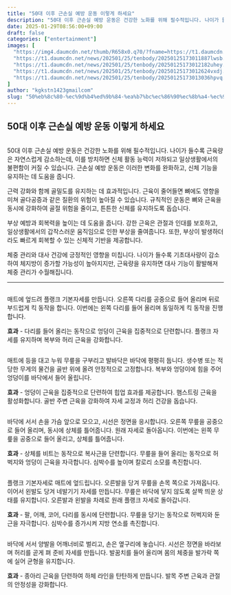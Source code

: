 ```yaml
---
title: "50대 이후 근손실 예방 운동 이렇게 하세요"
description: "50대 이후 근손실 예방 운동은 건강한 노화를 위해 필수적입니다. 나이가 들수록 근육량은 자연스럽게 감소하는데, 이를 방치하면 신체 활동 능력이 저하되고 일상생활에서의 불편함이 커질 수 있습니다. 근손실 예방 운동은 이러한 변화를 완화하고, 신체 기능을 유지하는 데 도"
date: 2025-01-29T08:56:00+09:00
draft: false
categories: ["entertainment"]
images: [
  "https://img4.daumcdn.net/thumb/R658x0.q70/?fname=https://t1.daumcdn.net/news/202501/25/tenbody/20250125173011669bgka.jpg"
  "https://t1.daumcdn.net/news/202501/25/tenbody/20250125173011887lwsb.gif"
  "https://t1.daumcdn.net/news/202501/25/tenbody/20250125173012182uhey.gif"
  "https://t1.daumcdn.net/news/202501/25/tenbody/20250125173012624vxdj.gif"
  "https://t1.daumcdn.net/news/202501/25/tenbody/20250125173013036hpvq.gif"
]
author: "kgkstn1423gmailcom"
slug: "50%eb%8c%80-%ec%9d%b4%ed%9b%84-%ea%b7%bc%ec%86%90%ec%8b%a4-%ec%98%88%eb%b0%a9-%ec%9a%b4%eb%8f%99-%ec%9d%b4%eb%a0%87%ea%b2%8c-%ed%95%98%ec%84%b8%ec%9a%94"
---
```


<h2 >50대 이후 근손실 예방 운동 이렇게 하세요</h2> <figure ><img src="https://img4.daumcdn.net/thumb/R658x0.q70/?fname=https://t1.daumcdn.net/news/202501/25/tenbody/20250125173011669bgka.jpg" alt=""/></figure> <p>50대 이후 근손실 예방 운동은 건강한 노화를 위해 필수적입니다. 나이가 들수록 근육량은 자연스럽게 감소하는데, 이를 방치하면 신체 활동 능력이 저하되고 일상생활에서의 불편함이 커질 수 있습니다. 근손실 예방 운동은 이러한 변화를 완화하고, 신체 기능을 유지하는 데 도움을 줍니다.</p> <p>근력 강화와 함께 골밀도를 유지하는 데 효과적입니다. 근육이 줄어들면 뼈에도 영향을 미쳐 골다공증과 같은 질환의 위험이 높아질 수 있습니다. 규칙적인 운동은 뼈와 근육을 동시에 강화하여 골절 위험을 줄이고, 튼튼한 신체를 유지하도록 돕습니다.</p> <p>부상 예방과 회복력을 높이는 데 도움을 줍니다. 강한 근육은 관절과 인대를 보호하고, 일상생활에서의 갑작스러운 움직임으로 인한 부상을 줄여줍니다. 또한, 부상이 발생하더라도 빠르게 회복할 수 있는 신체적 기반을 제공합니다.</p> <p>체중 관리와 대사 건강에 긍정적인 영향을 미칩니다. 나이가 들수록 기초대사량이 감소하여 체지방이 증가할 가능성이 높아지지만, 근육량을 유지하면 대사 기능이 활발해져 체중 관리가 수월해집니다.</p> <hr /> <figure ><img src="https://t1.daumcdn.net/news/202501/25/tenbody/20250125173011887lwsb.gif" alt=""/></figure> <p>매트에 엎드려 플랭크 기본자세를 만듭니다. 오른쪽 다리를 공중으로 들어 올리며 뒤로 부드럽게 킥 동작을 합니다. 이번에는 왼쪽 다리를 들어 올리며 동일하게 킥 동작을 진행합니다.</p> <p><strong>효과</strong> - 다리를 들어 올리는 동작으로 엉덩이 근육을 집중적으로 단련합니다. 플랭크 자세를 유지하며 복부와 허리 근육을 강화합니다.</p> <figure ><img src="https://t1.daumcdn.net/news/202501/25/tenbody/20250125173012182uhey.gif" alt=""/></figure> <p>매트에 등을 대고 누워 무릎을 구부리고 발바닥은 바닥에 평평히 둡니다. 생수병 또는 적당한 무게의 물건을 골반 위에 올려 안정적으로 고정합니다. 복부와 엉덩이에 힘을 주어 엉덩이를 바닥에서 들어 올립니다.</p> <p><strong>효과</strong> - 엉덩이 근육을 집중적으로 단련하여 힙업 효과를 제공합니다. 햄스트링 근육을 활성화합니다. 골반 주변 근육을 강화하여 자세 교정과 허리 건강을 돕습니다.</p> <figure ><img src="https://t1.daumcdn.net/news/202501/25/tenbody/20250125173012624vxdj.gif" alt=""/></figure> <p>바닥에 서서 손을 가슴 앞으로 모으고, 시선은 정면을 응시합니다. 오른쪽 무릎을 공중으로 들어 올리며, 동시에 상체를 틀어줍니다. 원래 자세로 돌아옵니다. 이번에는 왼쪽 무릎을 공중으로 들어 올리고, 상체를 틀어줍니다.</p> <p><strong>효과</strong> - 상체를 비트는 동작으로 복사근을 단련합니다. 무릎을 들어 올리는 동작으로 허벅지와 엉덩이 근육을 자극합니다. 심박수를 높이며 칼로리 소모를 촉진합니다.</p> <figure ><img src="https://t1.daumcdn.net/news/202501/25/tenbody/20250125173013036hpvq.gif" alt=""/></figure> <p>플랭크 기본자세로 매트에 엎드립니다. 오른발을 당겨 무릎을 손목 쪽으로 가져옵니다. 이어서 왼발도 당겨 네발기기 자세를 만듭니다. 무릎은 바닥에 닿지 않도록 살짝 띄운 상태를 유지합니다. 오른발과 왼발을 차례로 원래 플랭크 자세로 돌아갑니다.</p> <p><strong>효과</strong> - 팔, 어깨, 코어, 다리를 동시에 단련합니다. 무릎을 당기는 동작으로 허벅지와 둔근을 자극합니다. 심박수를 증가시켜 지방 연소를 촉진합니다.</p> <figure ><img src="https://t1.daumcdn.net/news/202501/25/tenbody/20250125173013417vuqm.gif" alt=""/></figure> <p>바닥에 서서 양발을 어깨너비로 벌리고, 손은 옆구리에 놓습니다. 시선은 정면을 바라보며 허리를 곧게 펴 준비 자세를 만듭니다. 발꿈치를 들어 올리며 몸의 체중을 발가락 쪽에 실어 균형을 유지합니다.</p> <p><strong>효과</strong> - 종아리 근육을 단련하여 하체 라인을 탄탄하게 만듭니다. 발목 주변 근육과 관절의 안정성을 강화합니다.</p>